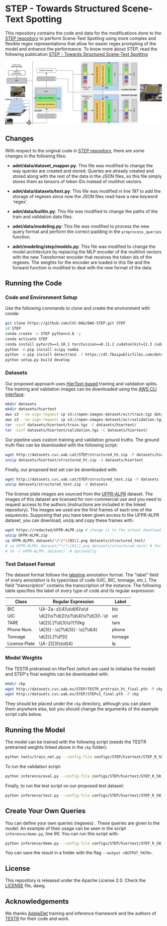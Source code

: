 # STEP - Towards Structured Scene-Text Spotting

This repository contains the code and data for the modifications done to the [STEP repository](https://github.com/CVC-DAG/STEP) to perform Scene-Text Spotting using more complex and flexible regex representations that allow for easier regex prompting of the model and enhance the performance. To know more about STEP, read the following publication [STEP - Towards Structured Scene-Text Spotting](https://arxiv.org/abs/2309.02356)

![STEP](figures/STEP.png)

## Changes

With respect to the original code in [STEP repository](https://github.com/CVC-DAG/STEP), there are some changes in the following files:

- **adet/data/dataset_mapper.py**: This file was modified to change the way queries are created and stored. Queries are already created and stored along with the rest of the data in the JSON files, so this file simply stores them as tensors of token IDs instead of multihot vectors.

- **adet/data/datasets/text.py**: This file was modified in line 197 to add the storage of regexes since now the JSON files read have a new keyword 'regex'.

- **adet/data/builtin.py**: This file was modified to change the paths of the train and validation data files.

- **adet/data/modeling.py**: This file was modified to process the new query format and perform the correct padding in the `preprocess_queries` function.

- **adet/modeling/step/models.py**: This file was modified to change the model architecture by replacing the MLP encoder of the multihot vectors with the new Transformer encoder that receives the token ids of the regexes. The weights for the encoder are loaded in this file and the forward function is modified to deal with the new format of the data.

## Running the Code

### Code and Environment Setup

Use the following commands to clone and create the environment with conda:

```bash
git clone https://github.com/CVC-DAG/DAG-STEP.git STEP
cd STEP
conda create -n STEP python=3.8 -y
conda activate STEP
conda install pytorch==1.10.1 torchvision==0.11.2 cudatoolkit=11.3 cudatoolkit-dev=11.3 -c pytorch -c conda-forge
python -m pip install scipy numba
python -m pip install detectron2 -f https://dl.fbaipublicfiles.com/detectron2/wheels/cu113/torch1.10/index.html
python setup.py build develop
```

### Datasets

Our proposed approach uses [HierText-based](https://github.com/google-research-datasets/hiertext) training 
and validation splits. The training and validation images can be downloaded using
the [AWS CLI interface](https://docs.aws.amazon.com/cli/latest/userguide/getting-started-install.html):

````bash
mkdir datasets
mkdir datasets/hiertext
aws s3 --no-sign-request cp s3://open-images-dataset/ocr/train.tgz datasets/hiertext
aws s3 --no-sign-request cp s3://open-images-dataset/ocr/validation.tgz datasets/hiertext
tar -xzvf datasets/hiertext/train.tgz -C datasets/hiertext/
tar -xzvf datasets/hiertext/validation.tgz -C datasets/hiertext/
````

Our pipeline uses custom training and validation ground truths. The ground truth files can be downloaded 
with the following script:

````bash
wget http://datasets.cvc.uab.cat/STEP/structured_ht.zip -P datasets/hiertext
unzip datasets/hiertext/structured_ht.zip -d datasets/hiertext
````

Finally, our proposed test set can be downloaded with:

````bash
wget http://datasets.cvc.uab.cat/STEP/structured_test.zip -P datasets
unzip datasets/structured_test.zip -d datasets
````

The license plate images are sourced from the [UFPR-ALPR](https://github.com/raysonlaroca/ufpr-alpr-dataset)
dataset. The images of this dataset are licensed for non-commercial use and you need to request access 
to the authors (instructions are included in the linked repository).
The images we used are the first frames of each one of the sequences. Supposing that you have
been given access to the UFPR-ALPR dataset, you can download, unzip and copy these frames with:

```bash
wget https://redacted/UFPR-ALPR.zip # change it to the actual download link
unzip UFPR-ALPR.zip
cp UFPR-ALPR\ dataset/*/*/*\[01\].png datasets/structured_test/
# cp UFPR-ALPR\ dataset/**/*\[01\].png datasets/structured_test/ # for zsh
# rm -r UFPR-ALPR\ dataset/  # optionally
```

### Test Dataset Format

The dataset format follows the [labelme](https://github.com/labelmeai/labelme/tree/main) annotation
format. The "label" field of every annotation is its type/class of code (UIC, BIC, tonnage, etc.). The
field "transcription" contains the transcription of the instance. The following table specifies the 
label of every type of code and its regular expression:

| Class  | Regular Expression | Label |
| ------------- | ------------- | ------------- |
| BIC  | \\[A-Za-z]{4}\\s\\d{6}\\s\\d  | bic |
| UIC  | \\d{2}\\s?\\d{2}\\s?\\d{4}\\s?\\d{3}\\-\\d  | uic |
| TARE  | \\d{2}[.]?\\d{3}\\s?(?i)kg  | tare |
| Phone Num.  | \\d{3}[-.\\s]?\\d{3}[-.\\s]?\\d{4} | phone |
| Tonnage  | \\d{2}[.]?\\d?[t] | tonnage |
| License Plate  | \\[A-Z]{3}\\s\\d{4} | lp |

### Model Weights

The TESTR pretrained on HierText (which are used to initialise the model) and STEP's
final weights can be downloaded with:
```bash
mkdir ckp
wget http://datasets.cvc.uab.es/STEP/TESTR_pretrain_ht_final.pth -P ckp
wget http://datasets.cvc.uab.es/STEP/STEPv1_final.pth -P ckp
```

They should be placed under the ``ckp`` directory, although you can place them anywhere else, but you 
should change the arguments of the example script calls below.

## Running the Model

The model can be trained with the following script (needs the TESTR pretrained weights linked above
in the ``ckp`` folder):

```bash
python tools/train_net.py --config-file configs/STEP/hiertext/STEP_R_50_Polygon.yaml --num-gpus 2
```

To run the validation script:

```bash
python inference/eval.py --config-file configs/STEP/hiertext/STEP_R_50_Polygon.yaml --opts MODEL.WEIGHTS ckp/STEPv1_final.pth MODEL.TRANSFORMER.INFERENCE_TH_TEST 0.3
 ```

Finally, to run the test script on our proposed test dataset:

```bash
python inference/test.py --config-file configs/STEP/hiertext/STEP_R_50_Polygon.yaml --opts MODEL.WEIGHTS ckp/STEPv1_final.pth MODEL.TRANSFORMER.INFERENCE_TH_TEST 0.3
```

## Create Your Own Queries

You can define your own queries (regexes) . These queries are given to the model. An example of their usage can be seen in the script
``inference/demo.py``, line 90. You can run this script with:

```bash
python inference/demo.py --config-file configs/STEP/hiertext/STEP_R_50_Polygon.yaml --input <PATH_TO_THE_IMAGES> --opts MODEL.WEIGHTS ckp/STEPv1_final.pth MODEL.TRANSFORMER.INFERENCE_TH_TEST 0.3
```

You can save the result in a folder with the flag ```--output <OUTPUT_PATH>```.

## License

This repository is released under the Apache License 2.0. Check the [LICENSE](LICENSE) file, dawg.

## Acknowledgements

We thanks [AdelaiDet](https://github.com/aim-uofa/AdelaiDet) training and inference framework 
and the authors of [TESTR](https://github.com/mlpc-ucsd/TESTR) for their code and work.
